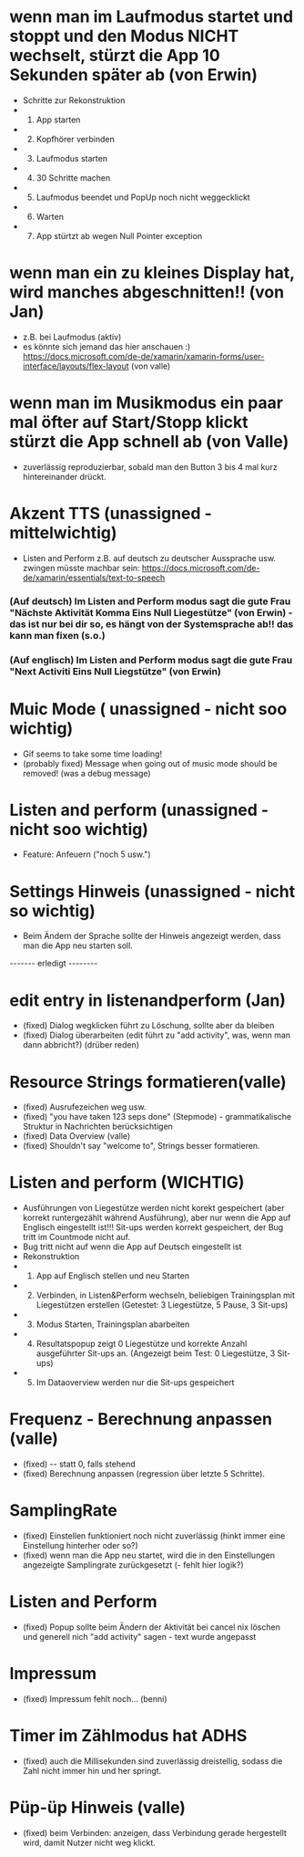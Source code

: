 ﻿# wenn man im Laufmodus startet und stoppt und den Modus NICHT wechselt, stürzt die App 10 Sekunden später ab (von Erwin)
 - Schritte zur Rekonstruktion
  - 1. App starten
  - 2. Kopfhörer verbinden
  - 3. Laufmodus starten
  - 4. 30 Schritte machen
  - 5. Laufmodus beendet und PopUp noch nicht weggecklickt
  - 6. Warten
  - 7. App stürtzt ab wegen Null Pointer exception

# wenn man ein zu kleines Display hat, wird manches abgeschnitten!! (von Jan)
  - z.B. bei Laufmodus (aktiv)
  - es könnte sich jemand das hier anschauen :) https://docs.microsoft.com/de-de/xamarin/xamarin-forms/user-interface/layouts/flex-layout (von valle)
  
# wenn man im Musikmodus ein paar mal öfter auf Start/Stopp klickt stürzt die App schnell ab (von Valle)
  - zuverlässig reproduzierbar, sobald man den Button 3 bis 4 mal kurz hintereinander drückt.

# Akzent TTS (unassigned - mittelwichtig)
  - Listen and Perform z.B. auf deutsch zu deutscher Aussprache usw. zwingen müsste machbar sein: https://docs.microsoft.com/de-de/xamarin/essentials/text-to-speech
### (Auf deutsch) Im Listen and Perform modus sagt die gute Frau "Nächste Aktivität Komma Eins Null Liegestütze" (von Erwin) - das ist nur bei dir so, es hängt von der Systemsprache ab!! das kann man fixen (s.o.)
### (Auf englisch) Im Listen and Perform modus sagt die gute Frau "Next Activiti Eins Null Liegstütze" (von Erwin)
# Muic Mode ( unassigned - nicht soo wichtig)
  - Gif seems to take some time loading!
  - (probably fixed) Message when going out of music mode should be removed! (was a debug message)

# Listen and perform (unassigned - nicht soo wichtig)
  - Feature: Anfeuern ("noch 5 usw.")
  
# Settings Hinweis (unassigned - nicht so wichtig)
  - Beim Ändern der Sprache sollte der Hinweis angezeigt werden, dass man die App neu starten soll.
  



 ------- erledigt --------

 # edit entry in listenandperform (Jan)
  - (fixed) Dialog wegklicken führt zu Löschung, sollte aber da bleiben
  - (fixed) Dialog überarbeiten (edit führt zu "add activity", was, wenn man dann abbricht?) (drüber reden)
  # Resource Strings formatieren(valle) 
  - (fixed) Ausrufezeichen weg usw.
  - (fixed) "you have taken 123 seps done" (Stepmode) - grammatikalische Struktur in Nachrichten berücksichtigen
  - (fixed) Data Overview (valle)
  - (fixed) Shouldn't say "welcome to", Strings besser formatieren.
  
 # Listen and perform (WICHTIG) 
  - Ausführungen von Liegestütze werden nicht korekt gespeichert (aber korrekt runtergezählt während Ausführung), aber nur wenn die App auf Englisch
	eingestellt ist!!! Sit-ups werden korrekt gespeichert, der Bug tritt im Countmode nicht auf. 
  - Bug tritt nicht auf wenn die App auf Deutsch eingestellt ist
  - Rekonstruktion
   - 1. App auf Englisch stellen und neu Starten
   - 2. Verbinden, in Listen&Perform wechseln, beliebigen Trainingsplan mit Liegestützen erstellen (Getestet: 3 Liegestütze, 5 Pause, 3 Sit-ups)
   - 3. Modus Starten, Trainingsplan abarbeiten
   - 4. Resultatspopup zeigt 0 Liegestütze und korrekte Anzahl ausgeführter Sit-ups an. (Angezeigt beim Test: 0 Liegestütze, 3 Sit-ups)
   - 5. Im Dataoverview werden nur die Sit-ups gespeichert
  
# Frequenz - Berechnung anpassen (valle)
  - (fixed) -- statt 0, falls stehend
  - (fixed) Berechnung anpassen (regression über letzte 5 Schritte).

# SamplingRate
  - (fixed) Einstellen funktioniert noch nicht zuverlässig (hinkt immer eine Einstellung hinterher oder so?)
  - (fixed) wenn man die App neu startet, wird die in den Einstellungen angezeigte Samplingrate zurückgesetzt (- fehlt hier logik?)

# Listen and Perform
  - (fixed) Popup sollte beim Ändern der Aktivität bei cancel nix löschen und generell nich "add activity" sagen - text wurde angepasst
# Impressum 
  - (fixed) Impressum fehlt noch... (benni)
# Timer im Zählmodus hat ADHS
  - (fixed) auch die Millisekunden sind zuverlässig dreistellig, sodass die Zahl nicht immer hin und her springt.

# Püp-üp Hinweis (valle)
  - (fixed) beim Verbinden: anzeigen, dass Verbindung gerade hergestellt wird, damit Nutzer nicht weg klickt.
  